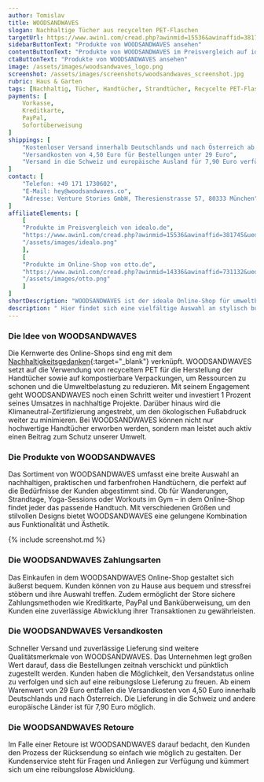 ```yaml
---
author: Tomislav
title: WOODSANDWAVES
slogan: Nachhaltige Tücher aus recycelten PET-Flaschen
targetUrl: https://www.awin1.com/cread.php?awinmid=15536&awinaffid=381745&ued=https%3A%2F%2Fwww.idealo.de%2Fpreisvergleich%2FMainSearchProductCategory.html%3Fq%3Dwoodsandwaves
sidebarButtonText: "Produkte von WOODSANDWAVES ansehen"
contentButtonText: "Produkte von WOODSANDWAVES im Preisvergleich auf idealo.de ansehen"
ctaButtonText: "Produkte von WOODSANDWAVES ansehen"
image: /assets/images/woodsandwaves_logo.png
screenshot: /assets/images/screenshots/woodsandwaves_screenshot.jpg
rubric: Haus & Garten
tags: [Nachhaltig, Tücher, Handtücher, Strandtücher, Recycelte PET-Flaschen]
payments: [
    Vorkasse,
    Kreditkarte,
    PayPal,
    Sofortüberweisung
]
shippings: [
    "Kostenloser Versand innerhalb Deutschlands und nach Österreich ab 29 Euro Warenwert",
    "Versandkosten von 4,50 Euro für Bestellungen unter 29 Euro",
    "Versand in die Schweiz und europäische Ausland für 7,90 Euro verfügbar"
]
contact: [
    "Telefon: +49 171 1730602",
    "E-Mail: hey@woodsandwaves.co",
    "Adresse: Venture Stories GmbH, Theresienstrasse 57, 80333 München"
]
affiliateElements: [
    [
    "Produkte im Preisvergleich von idealo.de", 
    "https://www.awin1.com/cread.php?awinmid=15536&awinaffid=381745&ued=https%3A%2F%2Fwww.idealo.de%2Fpreisvergleich%2FMainSearchProductCategory.html%3Fq%3Dwoodsandwaves", 
    "/assets/images/idealo.png"
    ],
    [
    "Produkte im Online-Shop von otto.de", 
    "https://www.awin1.com/cread.php?awinmid=14336&awinaffid=731132&ued=https%3A%2F%2Fwww.otto.de%2Fsuche%2Fwoodsandwaves", 
    "/assets/images/otto.png"
    ]
]
shortDescription: "WOODSANDWAVES ist der ideale Online-Shop für umweltbewusste Abenteurer, die Nachhaltigkeit und Nutzen mit ihrem individuellen Stil vereinen möchten."
description: " Hier findet sich eine vielfältige Auswahl an stylisch bunten Strandtüchern und Fitness-Handtüchern, die kompakt gefaltet werden können sowie schnelltrocknend und sandabweisend sind. Die nachhaltigen Tücher von WOODSANDWAVES, die sich perfekt für das Reisen und das Workout eignen, werden aus recycelten PET-Plastikflaschen hergestellt."
---
```


### Die Idee von WOODSANDWAVES

Die Kernwerte des Online-Shops sind eng mit dem [Nachhaltigkeitsgedanken](https://www.woodsandwaves.co/pages/nachhaltigkeit-bei-woodsandwaves){:target="_blank"} verknüpft. WOODSANDWAVES setzt auf die Verwendung von recyceltem PET für die Herstellung der Handtücher sowie auf kompostierbare Verpackungen, um Ressourcen zu schonen und die Umweltbelastung zu reduzieren. Mit seinem Engagement geht WOODSANDWAVES noch einen Schritt weiter und investiert 1 Prozent seines Umsatzes in nachhaltige Projekte. Darüber hinaus wird die Klimaneutral-Zertifizierung angestrebt, um den ökologischen Fußabdruck weiter zu minimieren. Bei WOODSANDWAVES können nicht nur hochwertige Handtücher erworben werden, sondern man leistet auch aktiv einen Beitrag zum Schutz unserer Umwelt.

### Die Produkte von WOODSANDWAVES

Das Sortiment von WOODSANDWAVES umfasst eine breite Auswahl an nachhaltigen, praktischen und farbenfrohen Handtüchern, die perfekt auf die Bedürfnisse der Kunden abgestimmt sind. Ob für Wanderungen, Strandtage, Yoga-Sessions oder Workouts im Gym – in dem Online-Shop findet jeder das passende Handtuch. Mit verschiedenen Größen und stilvollen Designs bietet WOODSANDWAVES eine gelungene Kombination aus Funktionalität und Ästhetik.

{% include screenshot.md %}

### Die WOODSANDWAVES Zahlungsarten

Das Einkaufen in dem WOODSANDWAVES Online-Shop gestaltet sich äußerst bequem. Kunden können von zu Hause aus bequem und stressfrei stöbern und ihre Auswahl treffen. Zudem ermöglicht der Store sichere Zahlungsmethoden wie Kreditkarte, PayPal und Banküberweisung, um den Kunden eine zuverlässige Abwicklung ihrer Transaktionen zu gewährleisten.

### Die WOODSANDWAVES Versandkosten

Schneller Versand und zuverlässige Lieferung sind weitere Qualitätsmerkmale von WOODSANDWAVES. Das Unternehmen legt großen Wert darauf, dass die Bestellungen zeitnah verschickt und pünktlich zugestellt werden. Kunden haben die Möglichkeit, den Versandstatus online zu verfolgen und sich auf eine reibungslose Lieferung zu freuen. Ab einem Warenwert von 29 Euro entfallen die Versandkosten von 4,50 Euro innerhalb Deutschlands und nach Österreich. Die Lieferung in die Schweiz und andere europäische Länder ist für 7,90 Euro möglich.

### Die WOODSANDWAVES Retoure

Im Falle einer Retoure ist WOODSANDWAVES darauf bedacht, den Kunden den Prozess der Rücksendung so einfach wie möglich zu gestalten. Der Kundenservice steht für Fragen und Anliegen zur Verfügung und kümmert sich um eine reibungslose Abwicklung.